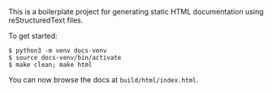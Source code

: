 This is a boilerplate project for generating static HTML documentation 
using reStructuredText files.

To get started:

```
$ python3 -m venv docs-venv
$ source docs-venv/bin/activate
$ make clean; make html
```

You can now browse the docs at `build/html/index.html`.
